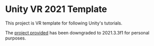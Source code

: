 # Unity VR 2021 Template

This project is VR template for following Unity's tutorials.

The [project provided](https://connect-prd-cdn.unity.com/20220831/e04bb203-c0a3-4ae3-b1f3-28c32794581d/Create-with-VR_2021LTS.zip) has been downgraded to 2021.3.3f1 for personal purposes.
